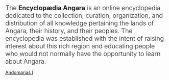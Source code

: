 <span style="font-size: 1.4em; font-weight: 300;">The **Encyclopædia Angara** is an online encyclopedia dedicated to the collection, curation, organization, and distribution of all knowledge pertaining the lands of Angara, their history, and their peoples. The encyclopedia was established with the intent of raising interest about this rich region and educating people who would not normally have the opportunity to learn about Angara.</span>

[Andomarias I](pages/Andomarias_I)